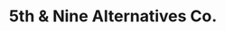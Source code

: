 ---
title: "5th & Nine Alternatives Co."
url: /oak-ridge/5th-and-nine-alternatives-co/
shop: e-cigarette
---